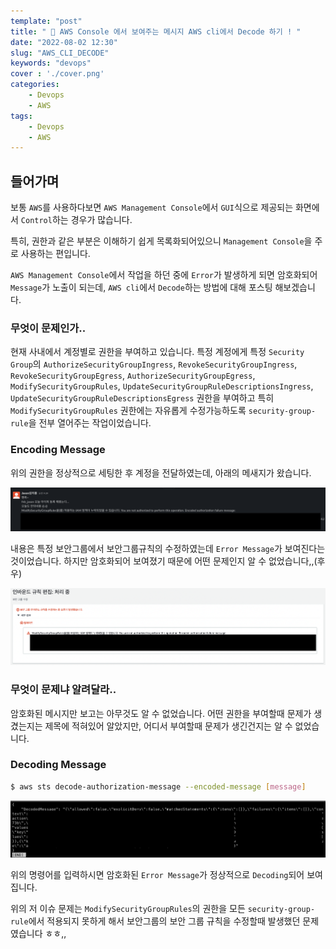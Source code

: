 ```yaml
---
template: "post"
title: " 🧵 AWS Console 에서 보여주는 메시지 AWS cli에서 Decode 하기 ! "
date: "2022-08-02 12:30"
slug: "AWS_CLI_DECODE"
keywords: "devops"
cover : './cover.png'
categories: 
    - Devops
    - AWS
tags:
    - Devops
    - AWS
---
```



## 들어가며

보통 `AWS`를 사용하다보면 `AWS Management Console`에서 `GUI`식으로 제공되는 화면에서 `Control`하는 경우가 많습니다.

특히, 권한과 같은 부분은 이해하기 쉽게 목록화되어있으니 `Management Console`을 주로 사용하는 편입니다.

`AWS Management Console`에서 작업을 하던 중에 `Error`가 발생하게 되면 암호화되어 `Message`가 노출이 되는데, `AWS cli`에서 `Decode`하는 방법에 대해 포스팅 해보겠습니다.



### 무엇이 문제인가..

현재 사내에서 계정별로 권한을 부여하고 있습니다. 특정 계정에게 특정 `Security Group`의 `AuthorizeSecurityGroupIngress`, `RevokeSecurityGroupIngress`, `RevokeSecurityGroupEgress`, `AuthorizeSecurityGroupEgress`, `ModifySecurityGroupRules`, `UpdateSecurityGroupRuleDescriptionsIngress`, `UpdateSecurityGroupRuleDescriptionsEgress` 권한을 부여하고 특히 `ModifySecurityGroupRules` 권한에는 자유롭게 수정가능하도록 `security-group-rule`을 전부 열어주는 작업이었습니다.


### Encoding Message

위의 권한을 정상적으로 세팅한 후 계정을 전달하였는데, 아래의 메새지가 왔습니다.


![jason_message](./jason_error.png)


내용은 특정 보안그룹에서 보안그룹규칙의 수정하였는데 `Error Message`가 보여진다는 것이었습니다. 하지만 암호화되어 보여졌기 때문에 어떤 문제인지 알 수 없었습니다,,(후우)


![jason_message_error](./jason_error_message.png)


### 무엇이 문제냐 알려달라..

암호화된 메시지만 보고는 아무것도 알 수 없었습니다. 어떤 권한을 부여할때 문제가 생겼는지는 제목에 적혀있어 알았지만, 어디서 부여할때 문제가 생긴건지는 알 수 없었습니다.

### Decoding Message

```bash
$ aws sts decode-authorization-message --encoded-message [message]
```

![decodig_message](./decoding_message.png)




위의 명령어를 입력하시면 암호화된 `Error Message`가 정상적으로 `Decoding`되어 보여집니다.

위의 저 이슈 문제는 `ModifySecurityGroupRules`의 권한을 모든 `security-group-rule`에서 적용되지 못하게 해서 보안그룹의 보안 그룹 규칙을 수정할때 발생했던 문제였습니다 ㅎㅎ,,




